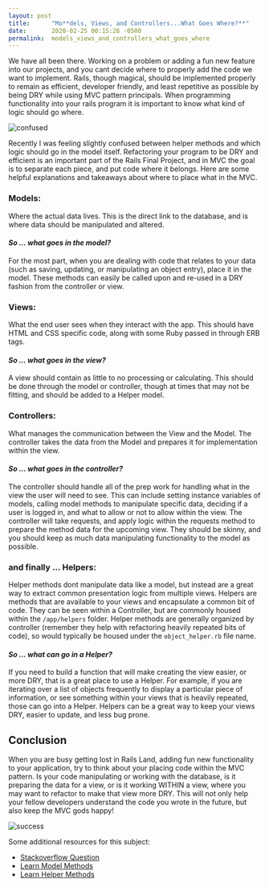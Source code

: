 ```yaml
---
layout: post
title:      "Mo**dels, Views, and Controllers...What Goes Where?**"
date:       2020-02-25 00:15:26 -0500
permalink:  models_views_and_controllers_what_goes_where
---
```


We have all been there. Working on a problem or adding a fun new feature into our projects, and you cant decide where to properly add the code we want to implement. Rails, though magical, should be implemented properly to remain as efficient, developer friendly, and least repetitive as possible by being DRY while using MVC pattern principals. When programming functionality into your rails program it is important to know what kind of logic should go where.

![confused](https://media.giphy.com/media/y65VoOlimZaus/giphy.gif)

Recently I was feeling slightly confused between helper methods and which logic should go in the model itself. Refactoring your program to be DRY and efficient is an important part of the Rails Final Project, and in MVC the goal is to separate each piece, and put code where it belongs. Here are some helpful explanations and takeaways about where to place what in the MVC. 

### **Models:**
Where the actual data lives. This is the direct link to the database, and is where data should be manipulated and altered.
#### ***So ... what goes in the model?***
For the most part, when you are dealing with code that relates to your data (such as saving, updating, or manipulating an object entry), place it in the model. These methods can easily be called upon and re-used in a DRY fashion from the controller or view.

### **Views:**
What the end user sees when they interact with the app. This should have HTML and CSS specific code, along with some Ruby passed in through ERB tags.
#### ***So ... what goes in the view?***
A view should contain as little to no processing or calculating. This should be done through the model or controller, though at times that may not be fitting, and should be added to a Helper model.

### **Controllers:**
What manages the communication between the View and the Model. The controller takes the data from the Model and prepares it for implementation within the view. 
#### ***So ... what goes in the controller?***
The controller should handle all of the prep work for handling what in the view the user will need to see. This can include setting instance variables of models, calling model methods to manipulate specific data, deciding if a user is logged in, and what to allow or not to allow within the view. The controller will take requests, and apply logic within the requests method to prepare the method data for the upcoming view. They should be skinny, and you should keep as much data manipulating functionality to the model as possible.

### and finally ... **Helpers:**
Helper methods dont manipulate data like a model, but instead are a great way to extract common presentation logic from multiple views. Helpers are methods that are available to your views and encapsulate a common bit of code. They can be seen within a Controller, but are commonly housed within the ```/app/helpers``` folder. Helper methods are generally organized by  controller (remember they help with refactoring heavily repeated bits of code), so would typically be housed under the ```object_helper.rb``` file name.
#### ***So ... what can go in a Helper?***
If you need to build a function that will make creating the view easier, or more DRY, that is a great place to use a Helper. For example, if you are iterating over a list of objects frequently to display a particular piece of information, or see something within your views that is heavily repeated, those can go into a Helper. Helpers can be a great way to keep your views DRY, easier to update, and less bug prone.

## **Conclusion**
When you are busy getting lost in Rails Land, adding fun new functionality to your application, try to think about your placing code within the MVC pattern. Is your code manipulating or working with the database, is it preparing the data for a view, or is it working WITHIN a view, where you may want to refactor to make that view more DRY. This will not only help your fellow developers understand the code you wrote in the future, but also keep the MVC gods happy!

![success](https://media.giphy.com/media/KJwhyORloye76/giphy.gif)

Some additional resources for this subject:
- [Stackoverflow Question](https://stackoverflow.com/questions/60658/rails-model-view-controller-and-helper-what-goes-where)
- [Learn Model Methods](https://learn.co/tracks/online-software-engineering-structured/rails/refactoring-with-helpers-and-model-methods/model-class-methods)
- [Learn Helper Methods](https://learn.co/tracks/online-software-engineering-structured/rails/refactoring-with-helpers-and-model-methods/refactoring-views-with-helpers)
